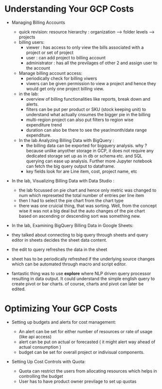 # Understanding Your GCP Costs
* Managing Billing Accounts
  * quick revision: resource hierarchy : organization --> folder levels --> projects 
  * billing users:
    * viewer : has access to only view the bills associated with a project or set of project
    * user : can add project to billing account
    * administrator : has all the previlages of other 2 and assign user to the account
  * Manage billing account access:
    * periodically check for billing viwers
    * viwers can be given permission to view a project and hence they would get only one project billing view.
  * in the lab:
    * overview of billing functionalities like reports, break down and alerts.
    * filters can be put per product or SKU (stock keeping unit) to understand what actually cnsumes the bigger pie in the billing
    * multi-region project can also put filters to region wise expenditure trend
    * duration can also be there to see the year/month/date range expenditure.
  * In the lab Analyzing Billing Data with BigQuery :
    * the billing data can be exported for bigquery analysis. why ? because unlike anyother storage in GCP, it does not require any dedicated storage set up as in db or schema etc. and SQL querying can ease up analysis. Further more Jupyter notebook can fetch the big query output to dataframe.
    * key fields look for are Line item, cost, project name, etc
    
* In the lab, Visualizing Billing Data with Data Studio :
  * the lab focussed on pie chart and hence only metric was changed to num which represeted the total number of entries per line item
  * then I had to select the pie chart from the chart type
  * there was one cruicial thing, that was sorting. Well, from the concept wise it was not a big deal but the auto changes of the pie chart based on ascending or descending sort was something new.

* In the lab, Examining BigQuery Billing Data in Google Sheets:
 * they talked about connecting to big query through sheets and query editor in sheets decides the sheet data content.
 * the edit to query refreshes the data in the sheet
 * sheet has to be periodically refreshed if the underlying source changes which can be automated through macro and script editor.
 * fantastic thing was to use **explore** where NLP driven query processor resulting in data output. It could understand the simple english query to create pivot or bar charts. of course, charts and pivot can later be edited. 


# Optimizing Your GCP Costs
* Setting up budgets and alerts for cost management:
  * An alert can be set for either number of resources or rate of usage (like api access)
  * alert can be put on actual or forecasted ( it might alert way ahead of actual consumption )
  * budget can be set for overall project or indivisual components.
  
* Setting Up Cost Controls with Quota:
  * Quota can restrict the users from allocating resources which helps in controlling the budget
  * User has to have product owner previlage to set up quotas
